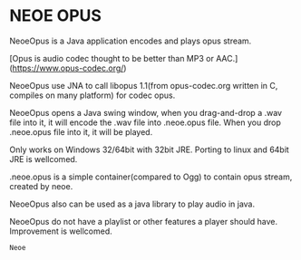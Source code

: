 # NEOE OPUS
NeoeOpus is a Java application encodes and plays opus stream.


[Opus is audio codec thought to be better than MP3 or AAC.] (https://www.opus-codec.org/)


NeoeOpus use JNA to call libopus 1.1(from opus-codec.org written in C, compiles on many platform) for codec opus.


NeoeOpus opens a Java swing window, when you drag-and-drop a .wav file into it, it will encode the .wav file into .neoe.opus file.
When you drop .neoe.opus file into it, it will be played.


Only works on Windows 32/64bit with 32bit JRE. Porting to linux and 64bit JRE is wellcomed.


.neoe.opus is a simple container(compared to Ogg) to contain opus stream, created by neoe.


NeoeOpus also can be used as a java library to play audio in java.


NeoeOpus do not have a playlist or other features a player should have. Improvement is wellcomed.


`Neoe`
